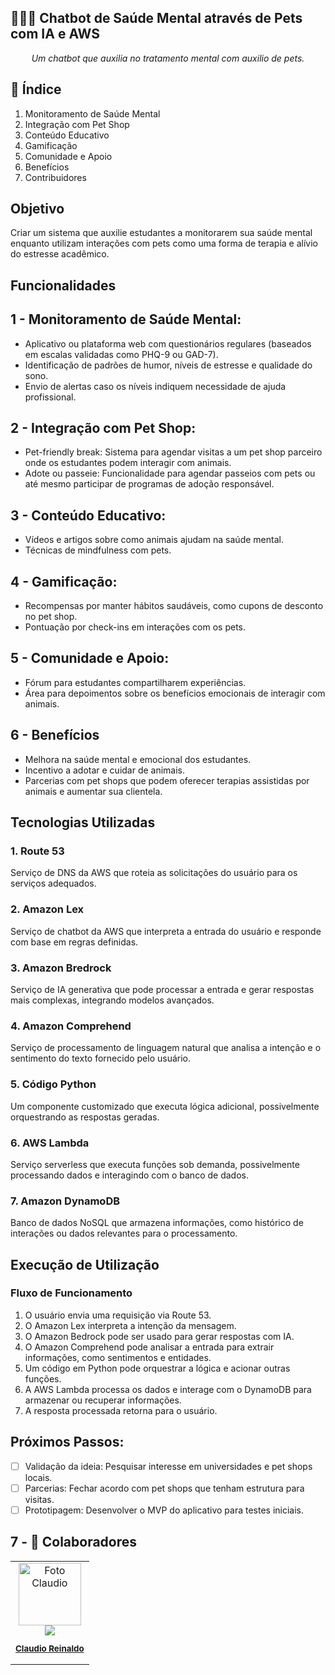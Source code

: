 ## 🤖🧠🐾 Chatbot de Saúde Mental através de Pets com IA e AWS

<p align="center"><i>Um chatbot que auxilia no tratamento mental com auxilio de pets.</i></p>

## 📖 Índice

1.  Monitoramento de Saúde Mental
2.  Integração com Pet Shop
3.  Conteúdo Educativo
4.  Gamificação
5.  Comunidade e Apoio
6.  Benefícios
7.  Contribuidores

##  Objetivo

Criar um sistema que auxilie estudantes a monitorarem sua saúde mental enquanto utilizam interações com pets como uma forma de terapia e alívio do estresse acadêmico.

## Funcionalidades
## 1 - Monitoramento de Saúde Mental:

- Aplicativo ou plataforma web com questionários regulares (baseados em escalas validadas como PHQ-9 ou GAD-7).
- Identificação de padrões de humor, níveis de estresse e qualidade do sono.
- Envio de alertas caso os níveis indiquem necessidade de ajuda profissional.

## 2 - Integração com Pet Shop:

- Pet-friendly break: Sistema para agendar visitas a um pet shop parceiro onde os estudantes podem interagir com animais.
- Adote ou passeie: Funcionalidade para agendar passeios com pets ou até mesmo participar de programas de adoção responsável.

## 3 - Conteúdo Educativo:

- Vídeos e artigos sobre como animais ajudam na saúde mental.
- Técnicas de mindfulness com pets.

## 4 - Gamificação:

- Recompensas por manter hábitos saudáveis, como cupons de desconto no pet shop.
- Pontuação por check-ins em interações com os pets.

## 5 - Comunidade e Apoio:

- Fórum para estudantes compartilharem experiências.
- Área para depoimentos sobre os benefícios emocionais de interagir com animais.

## 6 - Benefícios

- Melhora na saúde mental e emocional dos estudantes.
- Incentivo a adotar e cuidar de animais.
- Parcerias com pet shops que podem oferecer terapias assistidas por animais e aumentar sua clientela.

## Tecnologias Utilizadas

### 1. Route 53

Serviço de DNS da AWS que roteia as solicitações do usuário para os serviços adequados.

### 2. Amazon Lex

Serviço de chatbot da AWS que interpreta a entrada do usuário e responde com base em regras definidas.

### 3. Amazon Bredrock

Serviço de IA generativa que pode processar a entrada e gerar respostas mais complexas, integrando modelos avançados.

### 4. Amazon Comprehend

Serviço de processamento de linguagem natural que analisa a intenção e o sentimento do texto fornecido pelo usuário.

### 5. Código Python

Um componente customizado que executa lógica adicional, possivelmente orquestrando as respostas geradas.

### 6. AWS Lambda

Serviço serverless que executa funções sob demanda, possivelmente processando dados e interagindo com o banco de dados.

### 7. Amazon DynamoDB

Banco de dados NoSQL que armazena informações, como histórico de interações ou dados relevantes para o processamento.

## Execução de Utilização

### Fluxo de Funcionamento
1. O usuário envia uma requisição via Route 53.
2. O Amazon Lex interpreta a intenção da mensagem.
3. O Amazon Bedrock pode ser usado para gerar respostas com IA.
4. O Amazon Comprehend pode analisar a entrada para extrair informações, como sentimentos e entidades.
5. Um código em Python pode orquestrar a lógica e acionar outras funções.
6. A AWS Lambda processa os dados e interage com o DynamoDB para armazenar ou recuperar informações.
7. A resposta processada retorna para o usuário.

## Próximos Passos:

- [ ] Validação da ideia: Pesquisar interesse em universidades e pet shops locais.
- [ ] Parcerias: Fechar acordo com pet shops que tenham estrutura para visitas.
- [ ] Prototipagem: Desenvolver o MVP do aplicativo para testes iniciais.

## 7 - 👥 Colaboradores

<table>
  <tr>
    <td align="center">
      <a href="https://github.com/claudio-reinaldo" title="GitHub">
        <img src="https://github.com/user-attachments/assets/08face70-eea6-4c66-a234-99ed13c5fef4" width="100px;" alt="Foto Claudio"/><br>
        <sub>
          <b><a href="https://www.linkedin.com/in/claudioreinaldo/" target="_blank"><img src="https://img.shields.io/badge/-LinkedIn-%230077B5?style=for-the-badge&logo=linkedin&logoColor=white" target="_blank">           <sub>
            
  <b>Claudio Reinaldo</b>
